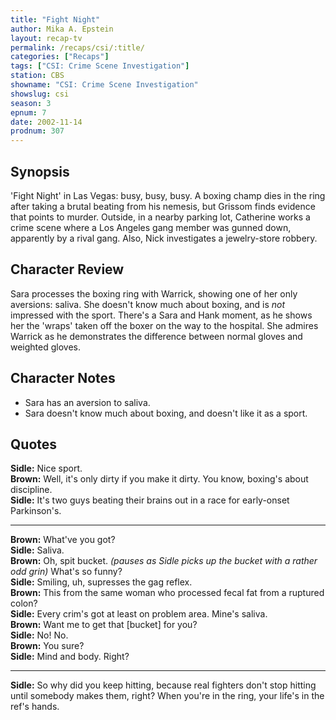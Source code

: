 ```yaml
---
title: "Fight Night"
author: Mika A. Epstein
layout: recap-tv
permalink: /recaps/csi/:title/
categories: ["Recaps"]
tags: ["CSI: Crime Scene Investigation"]
station: CBS
showname: "CSI: Crime Scene Investigation"
showslug: csi
season: 3
epnum: 7
date: 2002-11-14
prodnum: 307  
---
```


## Synopsis

'Fight Night' in Las Vegas: busy, busy, busy. A boxing champ dies in the ring after taking a brutal beating from his nemesis, but Grissom finds evidence that points to murder. Outside, in a nearby parking lot, Catherine works a crime scene where a Los Angeles gang member was gunned down, apparently by a rival gang. Also, Nick investigates a jewelry-store robbery.

## Character Review

Sara processes the boxing ring with Warrick, showing one of her only aversions: saliva. She doesn't know much about boxing, and is _not_ impressed with the sport. There's a Sara and Hank moment, as he shows her the 'wraps' taken off the boxer on the way to the hospital. She admires Warrick as he demonstrates the difference between normal gloves and weighted gloves.

## Character Notes

* Sara has an aversion to saliva.  
* Sara doesn't know much about boxing, and doesn't like it as a sport.

## Quotes

**Sidle:** Nice sport.  
**Brown:** Well, it's only dirty if you make it dirty. You know, boxing's about discipline.  
**Sidle:** It's two guys beating their brains out in a race for early-onset Parkinson's.  

- - -

**Brown:** What've you got?  
**Sidle:** Saliva.  
**Brown:** Oh, spit bucket. _(pauses as Sidle picks up the bucket with a rather odd grin)_ What's so funny?  
**Sidle:** Smiling, uh, supresses the gag reflex.  
**Brown:** This from the same woman who processed fecal fat from a ruptured colon?  
**Sidle:** Every crim's got at least on problem area. Mine's saliva.  
**Brown:** Want me to get that [bucket] for you?  
**Sidle:** No! No.  
**Brown:** You sure?  
**Sidle:** Mind and body. Right?  

- - -

**Sidle:** So why did you keep hitting, because real fighters don't stop hitting until somebody makes them, right? When you're in the ring, your life's in the ref's hands.

